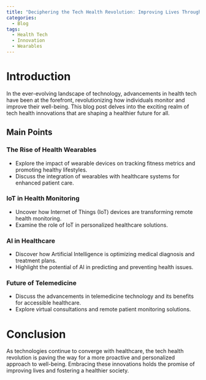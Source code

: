 ```yaml
---
title: "Deciphering the Tech Health Revolution: Improving Lives Through Innovation"
categories:
  - Blog
tags:
  - Health Tech
  - Innovation
  - Wearables
---
```


# Introduction
In the ever-evolving landscape of technology, advancements in health tech have been at the forefront, revolutionizing how individuals monitor and improve their well-being. This blog post delves into the exciting realm of tech health innovations that are shaping a healthier future for all.

## Main Points
### The Rise of Health Wearables
- Explore the impact of wearable devices on tracking fitness metrics and promoting healthy lifestyles.
- Discuss the integration of wearables with healthcare systems for enhanced patient care.

### IoT in Health Monitoring
- Uncover how Internet of Things (IoT) devices are transforming remote health monitoring.
- Examine the role of IoT in personalized healthcare solutions.

### AI in Healthcare
- Discover how Artificial Intelligence is optimizing medical diagnosis and treatment plans.
- Highlight the potential of AI in predicting and preventing health issues.

### Future of Telemedicine
- Discuss the advancements in telemedicine technology and its benefits for accessible healthcare.
- Explore virtual consultations and remote patient monitoring solutions.

# Conclusion
As technologies continue to converge with healthcare, the tech health revolution is paving the way for a more proactive and personalized approach to well-being. Embracing these innovations holds the promise of improving lives and fostering a healthier society.
